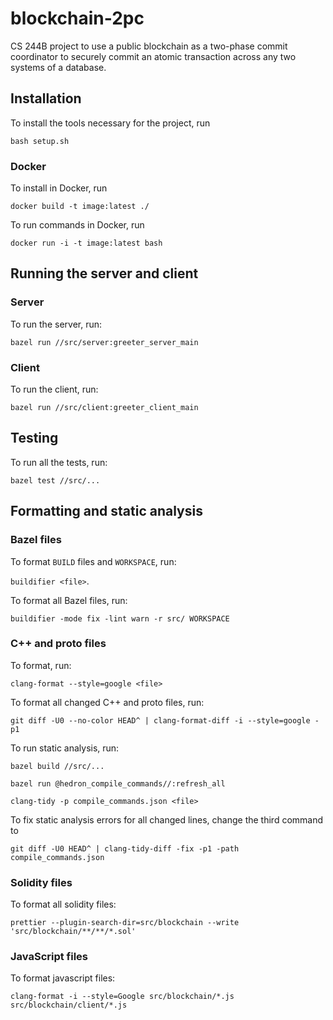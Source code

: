 # blockchain-2pc
CS 244B project to use a public blockchain as a two-phase commit coordinator to securely commit an atomic transaction across any two systems of a database.


## Installation

To install the tools necessary for the project, run

`bash setup.sh`

### Docker

To install in Docker, run

`docker build -t image:latest ./`

To run commands in Docker, run

`docker run -i -t image:latest bash`

## Running the server and client

### Server

To run the server, run:

`bazel run //src/server:greeter_server_main`

### Client

To run the client, run:

`bazel run //src/client:greeter_client_main`

## Testing

To run all the tests, run:

`bazel test //src/...`

## Formatting and static analysis

### Bazel files

To format `BUILD` files and `WORKSPACE`, run:

`buildifier <file>`.

To format all Bazel files, run:

`buildifier -mode fix -lint warn -r src/ WORKSPACE`

### C++ and proto files

To format, run:

`clang-format --style=google <file>`

To format all changed C++ and proto files, run:

`git diff -U0 --no-color HEAD^ | clang-format-diff -i --style=google -p1`

To run static analysis, run:

`bazel build //src/...`

`bazel run @hedron_compile_commands//:refresh_all`

`clang-tidy -p compile_commands.json <file>`

To fix static analysis errors for all changed lines, change the third command to

`git diff -U0 HEAD^ | clang-tidy-diff -fix -p1 -path compile_commands.json`

### Solidity files

To format all solidity files:

`prettier --plugin-search-dir=src/blockchain --write 'src/blockchain/**/**/*.sol'`

### JavaScript files

To format javascript files:

`clang-format -i --style=Google src/blockchain/*.js src/blockchain/client/*.js`
